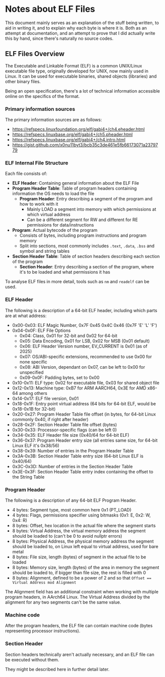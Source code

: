 # Notes about ELF Files

This document mainly serves as an explanation of the stuff being written, to aid in writing it, and to explain why each byte is where it is.
Both as an attempt at documentation, and an attempt to prove that I did actually write this by hand, since there's naturally no source codes.

## ELF Files Overview

The Executable and Linkable Format (ELF) is a common UNIX/Linux executable file type, originally developed for UNIX, now mainly used in Linux.
It can be used for executable binaries, shared objects (libraries) and other binary files.

Being an open specification, there's a lot of technical information accessible online on the specifics of the format.

### Primary information sources

The primary information sources are as follows:

- https://refspecs.linuxfoundation.org/elf/gabi4+/ch4.eheader.html
- https://refspecs.linuxbase.org/elf/gabi4+/ch5.pheader.html
- https://refspecs.linuxbase.org/elf/gabi4+/ch4.intro.html
- https://gist.github.com/x0nu11byt3/bcb35c3de461e5fb66173071a2379779

### ELF Internal File Structure

Each file consists of:

- **ELF Header**: Containing general information about the ELF File
- **Program Header Table**: Table of program headers containing information the OS needs to load the file
  - **Program Header**: Entry describing a segment of the program and how to work with it
    - Mainly LOAD a segment into memory with which permissions at which virtual address
    - Can be a different segment for RW and different for RE permissions for data/instructions
- **Program**: Actual bytecode of the program
  - Consists of bytes, including program instructions and program memory
  - Split into sections, most commonly includes `.text`, `.data`, `.bss` and symbol and string tables
- **Section Header Table**: Table of section headers describing each section of the program
  - **Section Header**: Entry describing a section of the program, where it's to be loaded and what permissions it has

To analyse ELF files in more detail, tools such as `nm` and `readelf` can be used.

### ELF Header

The following is a description of a 64-bit ELF header, including which parts are at what address:

- 0x00-0x03: ELF Magic Number, 0x7F 0x45 0x4C 0x46 (0x7F 'E' 'L' 'F')
- 0x04-0x0F: ELF File Options
  - 0x04: Class, 0x01 for 32-bit and 0x02 for 64-bit
  - 0x05: Data Encoding, 0x01 for LSB, 0x02 for MSB (0x01 default)
  - 0x06: ELF Header Version number, EV_CURRENT is 0x01 (as of 2025)
  - 0x07: OS/ABI-specific extensions, recommended to use 0x00 for none specific
  - 0x08: ABI Version, dependant on 0x07, can be left to 0x00 for unspecified
  - 0x09-0x0F: Padding bytes, set to 0x00
- 0x10-0x11: ELF type: 0x02 for executable file, 0x03 for shared object file
- 0x12-0x13: Machine type: 0xB7 for ARM AARCH64, 0x3E for AMD x86-64 among others
- 0x14-0x17: ELF file version, 0x01
- 0x18-0x1F: Entry point virtual address (64 bits for 64-bit ELF, would be 0x18-0x1B for 32-bit)
- 0x20-0x27: Program Header Table file offset (in bytes, for 64-bit Linux commonly 0x40, if right after header)
- 0x28-0x2F: Section Header Table file offset (bytes)
- 0x30-0x33: Processor-specific flags (can be left 0)
- 0x34-0x35: ELF Header file size (0x40/64 for 64-bit ELF)
- 0x36-0x37: Program Header entry size (all entries same size, for 64-bit Linux ELF it's 0x38/56)
- 0x38-0x39: Number of entries in the Program Header Table
- 0x3A-0x3B: Section Header Table entry size (64-bit Linux ELF is 0x40/64)
- 0x3C-0x3D: Number of entries in the Section Header Table
- 0x3E-0x3F: Section Header Table entry index containing the offset to the String Table

### Program Header

The following is a description of any 64-bit ELF Program Header.

- 4 bytes: Segment type, most common here 0x1 (PT_LOAD)
- 4 bytes: Flags, permissions specifier using bitmasks (0x1: E, 0x2: W, 0x4: R)
- 8 bytes: Offset, hex location in the actual file where the segment starts
- 8 bytes: Virtual Address, the virtual memory address the segment should be loaded to (can't be 0 to avoid nullptr errors)
- 8 bytes: Physical Address, the physical memory address the segment should be loaded to, on Linux left equal to virtual address, used for bare metal
- 8 bytes: File size, length (bytes) of segment in the actual file to be loaded
- 8 bytes: Memory size, length (bytes) of the area in memory the segment should be loaded to, if bigger than file size, the rest is filled with 0
- 8 bytes: Alignment, defined to be a power of 2 and so that `Offset == Virtual Address mod Alignment`

The Alignment field has an additional constraint when working with multiple program headers, in AArch64 Linux.
The Virtual Address divided by the alignment for any two segments can't be the same value.


### Machine code

After the program headers, the ELF file can contain machine code (bytes representing processor instructions).

### Section Header

Section headers technically aren't actually necessary, and an ELF file can be executed without them.

They might be described here in further detail later.

